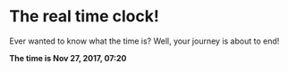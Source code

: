 # The real time clock!

Ever wanted to know what the time is? Well, your journey is about to end!

**The time is Nov 27, 2017, 07:20**